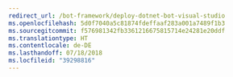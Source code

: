 ```yaml
---
redirect_url: /bot-framework/deploy-dotnet-bot-visual-studio
ms.openlocfilehash: 5d0f7040a5c81874fdeffaaf283a001a7489f1b3
ms.sourcegitcommit: f576981342fb3361216675815714e24281e20ddf
ms.translationtype: HT
ms.contentlocale: de-DE
ms.lasthandoff: 07/18/2018
ms.locfileid: "39298816"
---
```

